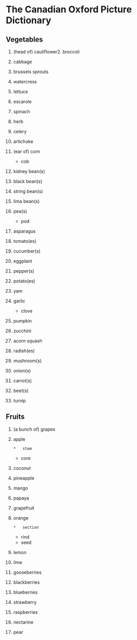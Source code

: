 # The Canadian Oxford Picture Dictionary

## Vegetables

1.  (head of) cauliflower2.  broccoli
3.  cabbage
4.  brussels sprouts
5.  watercress
6.  lettuce
7.  escarole
8.  spinach
9.  herb
10.  celery
11.  artichoke
12.  (ear of) corn

        *   cob

13.  kidney bean(s)
14.  black bean(s)
15.  string bean(s)
16.  lima bean(s)
17.  pea(s)

        *   pod

18.  asparagus
19.  tomato(es)
20.  cucumber(s)
21.  eggplant
22.  pepper(s)
23.  potato(es)
24.  yam
25.  garlic

        *   clove

26.  pumpkin
27.  zucchini
28.  acorn squash
29.  radish(es)
30.  mushroom(s)
31.  onion(s)
32.  carrot(s)
33.  beet(s)
34.  turnip

## Fruits

1.  (a bunch of) grapes
2.  apple

        *   stem
    *   core

3.  coconut
4.  pineapple
5.  mango
6.  papaya
7.  grapefruit
8.  orange

        *   section
    *   rind
    *   seed

9.  lemon
10.  lime
11.  gooseberries
12.  blackberries
13.  blueberries
14.  strawberry
15.  raspberries
16.  nectarine
17.  pear